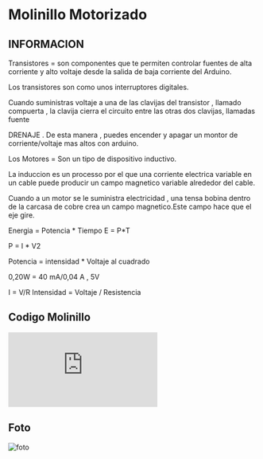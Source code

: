 # Molinillo Motorizado 

## INFORMACION
Transistores = son componentes que te permiten controlar fuentes de alta corriente y alto voltaje desde la salida de baja corriente del Arduino. 

Los transistores son como unos interruptores digitales.

Cuando suministras voltaje a una de las clavijas del transistor , llamado compuerta , la clavija cierra el circuito entre las otras dos clavijas, llamadas fuente

DRENAJE . De esta manera , puedes encender y apagar un montor de corriente/voltaje mas altos con arduino.

Los Motores = Son un tipo de dispositivo inductivo. 

La induccion es un processo por el que una corriente electrica variable en un cable puede producir un campo magnetico variable alrededor del cable.

Cuando a un motor se le suministra electricidad , una tensa bobina dentro de la carcasa de cobre crea un campo magnetico.Este campo hace que el eje gire.

Energia = Potencia * Tiempo
E = P*T

P = I * V2

Potencia = intensidad * Voltaje al cuadrado 

0,20W =   40 mA/0,04 A , 5V

I = V/R
Intensidad = Voltaje / Resistencia

## Codigo Molinillo

![codigo](https://github.com/aRnAu1012/arduino./blob/main/codigo%20molinillo.md)

## Foto
![foto](https://github.com/aRnAu1012/arduino./blob/main/20220119_102811.jpg)



